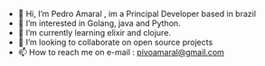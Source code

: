 - 👋 Hi, I’m Pedro Amaral , im a Principal Developer based in brazil
- 👀 I’m interested in Golang, java and Python.
- 🌱 I’m currently learning elixir and clojure.
- 💞️ I’m looking to collaborate on open source projects
- 📫 How to reach me on e-mail : pivoamaral@gmail.com    
